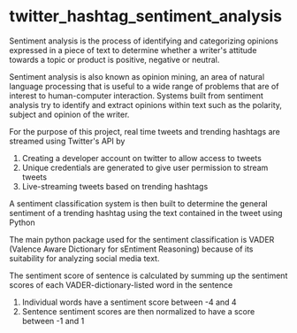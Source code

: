 # twitter_hashtag_sentiment_analysis
Sentiment analysis is the process of identifying and categorizing opinions expressed in a piece of text to determine whether a writer's attitude towards a topic or product is positive, negative or neutral.

Sentiment analysis is also known as opinion mining, an area of natural language processing that is useful to a wide range of problems that are of interest to human-computer interaction. Systems built from sentiment analysis try to identify and extract opinions within text such as the polarity, subject and opinion of the writer.

For the purpose of this project, real time tweets and trending hashtags are streamed using Twitter's API by
<ol>
<li> Creating a developer account on twitter to allow access to tweets </li>
 <li>Unique credentials are generated to give user permission to stream tweets</li>
<li>Live-streaming tweets based on trending hashtags</li>
</ol>
 
A sentiment classification system is then built to determine the general sentiment of a trending hashtag using the text contained in the tweet using Python

The main python package used for the sentiment classification is VADER (Valence Aware Dictionary for sEntiment Reasoning) because of its suitability for analyzing social media text.

The sentiment score of sentence is calculated by summing up the sentiment scores of each VADER-dictionary-listed word in the sentence
<ol>
<li>Individual words have a sentiment score between -4 and 4</li>
<li>Sentence sentiment scores are then normalized to have a score between -1 and 1</li>
</ol>
